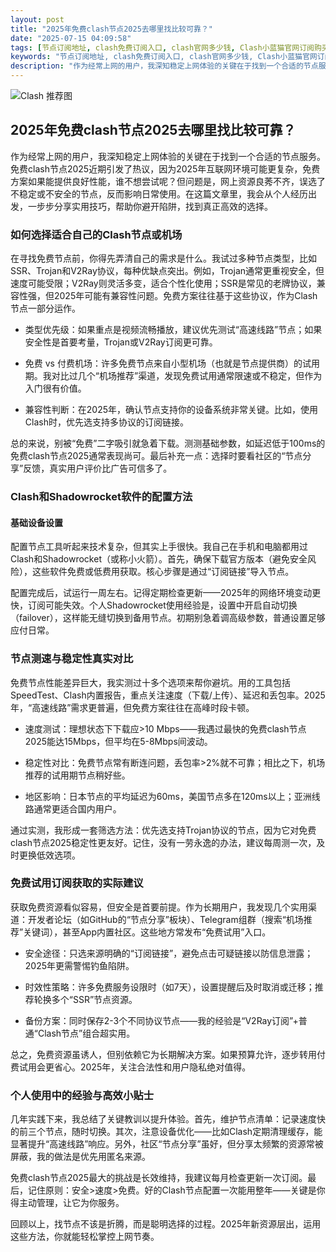 ```yaml
---
layout: post
title: "2025年免费clash节点2025去哪里找比较可靠？"
date: "2025-07-15 04:09:58"
tags: [节点订阅地址, clash免费订阅入口, clash官网多少钱, Clash小蓝猫官网订阅购买, Clash节点推荐网站]
keywords: "节点订阅地址, clash免费订阅入口, clash官网多少钱, Clash小蓝猫官网订阅购买, Clash节点推荐网站"
description: "作为经常上网的用户，我深知稳定上网体验的关键在于找到一个合适的节点服务。免费clash节点2025近期引发了热议，因为2025年互联网环境可能更复杂，免费方案如果能提供良好性能，谁不想尝试呢？但问题是，网上资源良莠不齐，误选了不稳定或不安全的节点，反而影响日常使用。在这篇文章里，我会从个人经历出发，一步步分享实用技巧，帮助你避开陷阱，找到真正高效的选择。"
---
```


![Clash 推荐图](https://clashjd.github.io/assets/img/机场节点购买.png)

## 2025年免费clash节点2025去哪里找比较可靠？

作为经常上网的用户，我深知稳定上网体验的关键在于找到一个合适的节点服务。免费clash节点2025近期引发了热议，因为2025年互联网环境可能更复杂，免费方案如果能提供良好性能，谁不想尝试呢？但问题是，网上资源良莠不齐，误选了不稳定或不安全的节点，反而影响日常使用。在这篇文章里，我会从个人经历出发，一步步分享实用技巧，帮助你避开陷阱，找到真正高效的选择。

### 如何选择适合自己的Clash节点或机场

在寻找免费节点前，你得先弄清自己的需求是什么。我试过多种节点类型，比如SSR、Trojan和V2Ray协议，每种优缺点突出。例如，Trojan通常更重视安全，但速度可能受限；V2Ray则灵活多变，适合个性化使用；SSR是常见的老牌协议，兼容性强，但2025年可能有兼容性问题。免费方案往往基于这些协议，作为Clash节点一部分运作。

- 类型优先级：如果重点是视频流畅播放，建议优先测试“高速线路”节点；如果安全性是首要考量，Trojan或V2Ray订阅更可靠。

- 免费 vs 付费机场：许多免费节点来自小型机场（也就是节点提供商）的试用期。我对比过几个“机场推荐”渠道，发现免费试用通常限速或不稳定，但作为入门很有价值。

- 兼容性判断：在2025年，确认节点支持你的设备系统非常关键。比如，使用Clash时，优先选支持多协议的订阅链接。

总的来说，别被“免费”二字吸引就急着下载。测测基础参数，如延迟低于100ms的免费clash节点2025通常表现尚可。最后补充一点：选择时要看社区的“节点分享”反馈，真实用户评价比广告可信多了。

### Clash和Shadowrocket软件的配置方法

#### 基础设备设置

配置节点工具听起来技术复杂，但其实上手很快。我自己在手机和电脑都用过Clash和Shadowrocket（或称小火箭）。首先，确保下载官方版本（避免安全风险），这些软件免费或低费用获取。核心步骤是通过“订阅链接”导入节点。

配置完成后，试运行一周左右。记得定期检查更新——2025年的网络环境变动更快，订阅可能失效。个人Shadowrocket使用经验是，设置中开启自动切换（failover），这样能无缝切换到备用节点。初期别急着调高级参数，普通设置足够应付日常。

### 节点测速与稳定性真实对比

免费节点性能差异巨大，我实测过十多个选项来帮你避坑。用的工具包括SpeedTest、Clash内置报告，重点关注速度（下载/上传）、延迟和丢包率。2025年，“高速线路”需求更普遍，但免费方案往往在高峰时段卡顿。

- 速度测试：理想状态下下载应>10 Mbps——我遇过最快的免费clash节点2025能达15Mbps，但平均在5-8Mbps间波动。

- 稳定性对比：免费节点常有断连问题，丢包率>2%就不可靠；相比之下，机场推荐的试用期节点稍好些。

- 地区影响：日本节点的平均延迟为60ms，美国节点多在120ms以上；亚洲线路通常更适合国内用户。

通过实测，我形成一套筛选方法：优先选支持Trojan协议的节点，因为它对免费clash节点2025稳定性更友好。记住，没有一劳永逸的办法，建议每周测一次，及时更换低效选项。

### 免费试用订阅获取的实际建议

获取免费资源看似容易，但安全是首要前提。作为长期用户，我发现几个实用渠道：开发者论坛（如GitHub的“节点分享”板块）、Telegram组群（搜索“机场推荐”关键词），甚至App内置社区。这些地方常发布“免费试用”入口。

- 安全途径：只选来源明确的“订阅链接”，避免点击可疑链接以防信息泄露；2025年更需警惕钓鱼陷阱。

- 时效性策略：许多免费服务设限时（如7天），设置提醒后及时取消或迁移；推荐轮换多个“SSR”节点资源。

- 备份方案：同时保存2-3个不同协议节点——我的经验是“V2Ray订阅”+普通“Clash节点”组合超实用。

总之，免费资源虽诱人，但别依赖它为长期解决方案。如果预算允许，逐步转用付费试用会更省心。2025年，关注合法性和用户隐私绝对值得。

### 个人使用中的经验与高效小贴士

几年实践下来，我总结了关键教训以提升体验。首先，维护节点清单：记录速度快的前三个节点，随时切换。其次，注意设备优化——比如Clash定期清理缓存，能显著提升“高速线路”响应。另外，社区“节点分享”虽好，但分享太频繁的资源常被屏蔽，我的做法是优先用匿名来源。

免费clash节点2025最大的挑战是长效维持，我建议每月检查更新一次订阅。最后，记住原则：安全>速度>免费。好的Clash节点配置一次能用整年——关键是你得主动管理，让它为你服务。

回顾以上，找节点不该是折腾，而是聪明选择的过程。2025年新资源层出，运用这些方法，你就能轻松掌控上网节奏。
